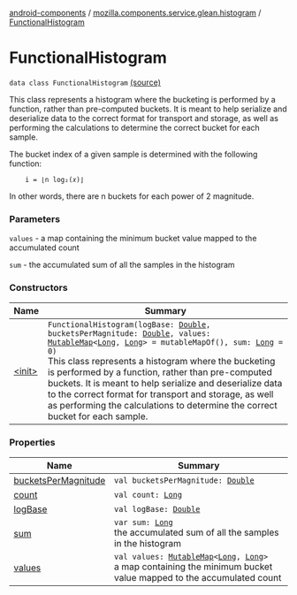 [android-components](../../index.md) / [mozilla.components.service.glean.histogram](../index.md) / [FunctionalHistogram](./index.md)

# FunctionalHistogram

`data class FunctionalHistogram` [(source)](https://github.com/mozilla-mobile/android-components/blob/master/components/service/glean/src/main/java/mozilla/components/service/glean/histogram/FunctionalHistogram.kt#L27)

This class represents a histogram where the bucketing is performed by a
function, rather than pre-computed buckets. It is meant to help serialize
and deserialize data to the correct format for transport and storage, as well
as performing the calculations to determine the correct bucket for each sample.

The bucket index of a given sample is determined with the following function:

```
    i = ⌊n log₂(𝑥)⌋
```

In other words, there are n buckets for each power of 2 magnitude.

### Parameters

`values` - a map containing the minimum bucket value mapped to the accumulated count

`sum` - the accumulated sum of all the samples in the histogram

### Constructors

| Name | Summary |
|---|---|
| [&lt;init&gt;](-init-.md) | `FunctionalHistogram(logBase: `[`Double`](https://kotlinlang.org/api/latest/jvm/stdlib/kotlin/-double/index.html)`, bucketsPerMagnitude: `[`Double`](https://kotlinlang.org/api/latest/jvm/stdlib/kotlin/-double/index.html)`, values: `[`MutableMap`](https://kotlinlang.org/api/latest/jvm/stdlib/kotlin.collections/-mutable-map/index.html)`<`[`Long`](https://kotlinlang.org/api/latest/jvm/stdlib/kotlin/-long/index.html)`, `[`Long`](https://kotlinlang.org/api/latest/jvm/stdlib/kotlin/-long/index.html)`> = mutableMapOf(), sum: `[`Long`](https://kotlinlang.org/api/latest/jvm/stdlib/kotlin/-long/index.html)` = 0)`<br>This class represents a histogram where the bucketing is performed by a function, rather than pre-computed buckets. It is meant to help serialize and deserialize data to the correct format for transport and storage, as well as performing the calculations to determine the correct bucket for each sample. |

### Properties

| Name | Summary |
|---|---|
| [bucketsPerMagnitude](buckets-per-magnitude.md) | `val bucketsPerMagnitude: `[`Double`](https://kotlinlang.org/api/latest/jvm/stdlib/kotlin/-double/index.html) |
| [count](count.md) | `val count: `[`Long`](https://kotlinlang.org/api/latest/jvm/stdlib/kotlin/-long/index.html) |
| [logBase](log-base.md) | `val logBase: `[`Double`](https://kotlinlang.org/api/latest/jvm/stdlib/kotlin/-double/index.html) |
| [sum](sum.md) | `var sum: `[`Long`](https://kotlinlang.org/api/latest/jvm/stdlib/kotlin/-long/index.html)<br>the accumulated sum of all the samples in the histogram |
| [values](values.md) | `val values: `[`MutableMap`](https://kotlinlang.org/api/latest/jvm/stdlib/kotlin.collections/-mutable-map/index.html)`<`[`Long`](https://kotlinlang.org/api/latest/jvm/stdlib/kotlin/-long/index.html)`, `[`Long`](https://kotlinlang.org/api/latest/jvm/stdlib/kotlin/-long/index.html)`>`<br>a map containing the minimum bucket value mapped to the accumulated count |

